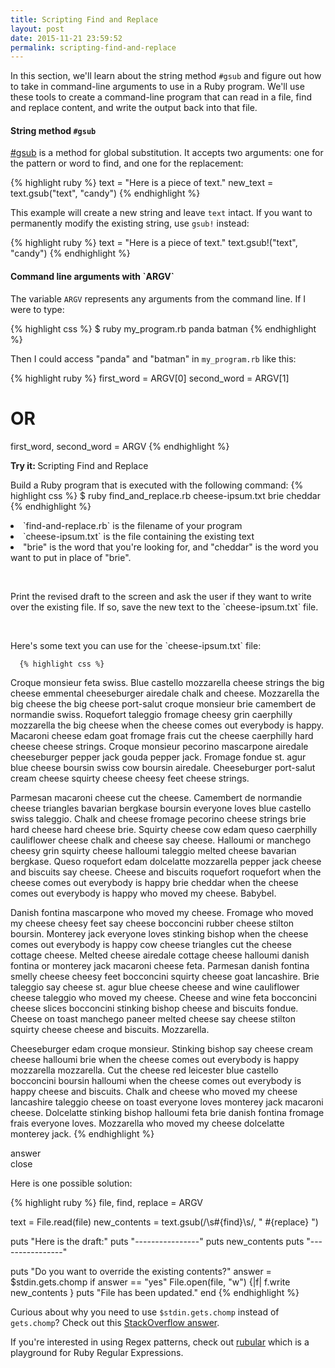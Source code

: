 ```yaml
---
title: Scripting Find and Replace
layout: post
date: 2015-11-21 23:59:52
permalink: scripting-find-and-replace
---
```


In this section, we'll learn about the string method `#gsub` and figure out how to take in command-line arguments to use in a Ruby program. We'll use these tools to create a command-line program that can read in a file, find and replace content, and write the output back into that file.  

#### String method `#gsub`

[#gsub](http://ruby-doc.org/core-2.2.4/String.html#method-i-gsub) is a method for global substitution. It accepts two arguments: one for the pattern or word to find, and one for the replacement:

{% highlight ruby %}
text = "Here is a piece of text."
new_text = text.gsub("text", "candy")
{% endhighlight %}

This example will create a new string and leave `text` intact. If you want to permanently modify the existing string, use `gsub!` instead:

{% highlight ruby %}
text = "Here is a piece of text."
text.gsub!("text", "candy")
{% endhighlight %}

<h4>Command line arguments with `ARGV`</h4>

The variable `ARGV` represents any arguments from the command line. If I were to type:

{% highlight css %}
$ ruby my_program.rb panda batman
{% endhighlight %}

Then I could access "panda" and "batman" in `my_program.rb` like this:

{% highlight ruby %}
first_word  = ARGV[0]
second_word = ARGV[1]

# OR

first_word, second_word = ARGV
{% endhighlight %}


<div class="card blue-grey darken-1">
  <div class="card-content white-text">
    <span class="card-title orange-text"><b>Try it: </b>Scripting Find and Replace</span>
    <p>
      Build a Ruby program that is executed with the following command:
      {% highlight css %}
      $ ruby find_and_replace.rb cheese-ipsum.txt brie cheddar
      {% endhighlight %}
      <li>`find-and-replace.rb` is the filename of your program</li> 
      <li>`cheese-ipsum.txt` is the file containing the existing text</li> 
      <li>"brie" is the word that you're looking for, and "cheddar" is the word you want to put in place of "brie".</li>
    </p><br>
    <p>Print the revised draft to the screen and ask the user if they want to write over the existing file. If so, save the new text to the `cheese-ipsum.txt` file.</p> <br>
    <p>
      Here's some text you can use for the `cheese-ipsum.txt` file:

      {% highlight css %}
Croque monsieur feta swiss. Blue castello mozzarella cheese strings the big cheese emmental cheeseburger airedale chalk and cheese. Mozzarella the big cheese the big cheese port-salut croque monsieur brie camembert de normandie swiss. Roquefort taleggio fromage cheesy grin caerphilly mozzarella the big cheese when the cheese comes out everybody is happy. Macaroni cheese edam goat fromage frais cut the cheese caerphilly hard cheese cheese strings. Croque monsieur pecorino mascarpone airedale cheeseburger pepper jack gouda pepper jack. Fromage fondue st. agur blue cheese boursin swiss cow boursin airedale. Cheeseburger port-salut cream cheese squirty cheese cheesy feet cheese strings.

Parmesan macaroni cheese cut the cheese. Camembert de normandie cheese triangles bavarian bergkase boursin everyone loves blue castello swiss taleggio. Chalk and cheese fromage pecorino cheese strings brie hard cheese hard cheese brie. Squirty cheese cow edam queso caerphilly cauliflower cheese chalk and cheese say cheese. Halloumi or manchego cheesy grin squirty cheese halloumi taleggio melted cheese bavarian bergkase. Queso roquefort edam dolcelatte mozzarella pepper jack cheese and biscuits say cheese. Cheese and biscuits roquefort roquefort when the cheese comes out everybody is happy brie cheddar when the cheese comes out everybody is happy who moved my cheese. Babybel.

Danish fontina mascarpone who moved my cheese. Fromage who moved my cheese cheesy feet say cheese bocconcini rubber cheese stilton boursin. Monterey jack everyone loves stinking bishop when the cheese comes out everybody is happy cow cheese triangles cut the cheese cottage cheese. Melted cheese airedale cottage cheese halloumi danish fontina or monterey jack macaroni cheese feta. Parmesan danish fontina smelly cheese cheesy feet bocconcini squirty cheese goat lancashire. Brie taleggio say cheese st. agur blue cheese cheese and wine cauliflower cheese taleggio who moved my cheese. Cheese and wine feta bocconcini cheese slices bocconcini stinking bishop cheese and biscuits fondue. Cheese on toast manchego paneer melted cheese say cheese stilton squirty cheese cheese and biscuits. Mozzarella.

Cheeseburger edam croque monsieur. Stinking bishop say cheese cream cheese halloumi brie when the cheese comes out everybody is happy mozzarella mozzarella. Cut the cheese red leicester blue castello bocconcini boursin halloumi when the cheese comes out everybody is happy cheese and biscuits. Chalk and cheese who moved my cheese lancashire taleggio cheese on toast everyone loves monterey jack macaroni cheese. Dolcelatte stinking bishop halloumi feta brie danish fontina fromage frais everyone loves. Mozzarella who moved my cheese dolcelatte monterey jack.
      {% endhighlight %}
    </p>
  </div>
  <div class="card-content card-action orange-text">
    <span class="activator orange-text">answer</span>
  </div>
  <div class="card-reveal">
    <span class="card-title orange-text">close</span>
    <p>Here is one possible solution:</p>
{% highlight ruby %}
file, find, replace = ARGV

text = File.read(file)
new_contents = text.gsub(/\s#{find}\s/, " #{replace} ")

puts "Here is the draft:"
puts "----------------"
puts new_contents
puts "----------------"

puts "Do you want to override the existing contents?"
answer = $stdin.gets.chomp
if answer == "yes"
  File.open(file, "w") {|f| f.write new_contents }
  puts "File has been updated."
end
{% endhighlight %}
  </div>
</div>

Curious about why you need to use `$stdin.gets.chomp` instead of `gets.chomp`? Check out this [StackOverflow answer](http://stackoverflow.com/questions/10523536/whats-the-difference-between-gets-chomp-vs-stdin-gets-chomp).

If you're interested in using Regex patterns, check out [rubular](http://rubular.com/) which is a playground for Ruby Regular Expressions. 